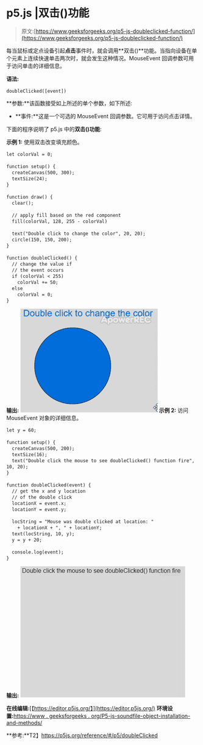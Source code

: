 # p5.js |双击()功能

> 原文:[https://www.geeksforgeeks.org/p5-js-doubleclicked-function/](https://www.geeksforgeeks.org/p5-js-doubleclicked-function/)

每当鼠标或定点设备引起**点击**事件时，就会调用**双击()**功能。当指向设备在单个元素上连续快速单击两次时，就会发生这种情况。MouseEvent 回调参数可用于访问单击的详细信息。

**语法:**

```
doubleClicked([event])
```

**参数:**该函数接受如上所述的单个参数，如下所述:

*   **事件:**这是一个可选的 MouseEvent 回调参数。它可用于访问点击详情。

下面的程序说明了 p5.js 中的**双击()功能**:

**示例 1:** 使用双击改变填充颜色。

```
let colorVal = 0;

function setup() {
  createCanvas(500, 300);
  textSize(24);
}

function draw() {
  clear();

  // apply fill based on the red component
  fill(colorVal, 128, 255 - colorVal)

  text("Double click to change the color", 20, 20);
  circle(150, 150, 200);
}

function doubleClicked() {
  // change the value if
  // the event occurs
  if (colorVal < 255)
    colorVal += 50;
  else
    colorVal = 0;
}
```

**输出:**
![](img/bbc8acf2d0b00ccd0b6d9acf2d4457a6.png)
**示例 2:** 访问 MouseEvent 对象的详细信息。

```
let y = 60;

function setup() {
  createCanvas(500, 200);
  textSize(16);
  text("Double click the mouse to see doubleClicked() function fire", 10, 20);
}

function doubleClicked(event) {
  // get the x and y location
  // of the double click
  locationX = event.x;
  locationY = event.y;

  locString = "Mouse was double clicked at location: "
    + locationX + ", " + locationY;
  text(locString, 10, y);
  y = y + 20;

  console.log(event);
}
```

**输出:**
![](img/8da64489ca204b95c05888d17e617ffb.png)

**在线编辑:**[【https://editor.p5js.org/】](https://editor.p5js.org/)
**环境设置:**[https://www . geeksforgeeks . org/P5-js-soundfile-object-installation-and-methods/](https://www.geeksforgeeks.org/p5-js-soundfile-object-installation-and-methods/)

**参考:**T2】https://p5js.org/reference/#/p5/doubleClicked